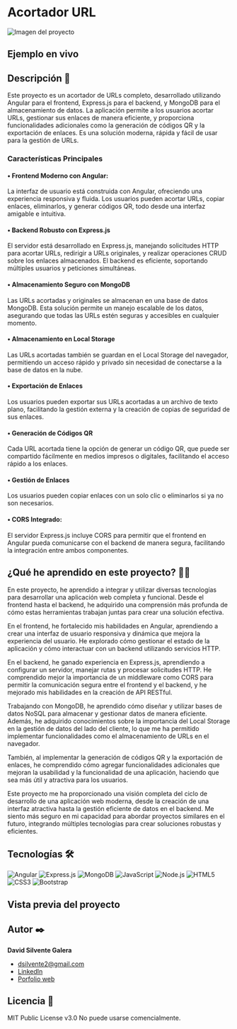 # Acortador URL
![Imagen del proyecto](https://github.com/DavidSilvente/assets/blob/main/url.jpg?raw=true)

## Ejemplo en vivo

## Descripción 📑

Este proyecto es un acortador de URLs completo, desarrollado utilizando Angular para el frontend, Express.js para el backend, y MongoDB para el almacenamiento de datos. La aplicación permite a los usuarios acortar URLs, gestionar sus enlaces de manera eficiente, y proporciona funcionalidades adicionales como la generación de códigos QR y la exportación de enlaces. Es una solución moderna, rápida y fácil de usar para la gestión de URLs.

### Características Principales

#### • Frontend Moderno con Angular:
La interfaz de usuario está construida con Angular, ofreciendo una experiencia responsiva y fluida. Los usuarios pueden acortar URLs, copiar enlaces, eliminarlos, y generar códigos QR, todo desde una interfaz amigable e intuitiva.
#### • Backend Robusto con Express.js
El servidor está desarrollado en Express.js, manejando solicitudes HTTP para acortar URLs, redirigir a URLs originales, y realizar operaciones CRUD sobre los enlaces almacenados. El backend es eficiente, soportando múltiples usuarios y peticiones simultáneas.
#### • Almacenamiento Seguro con MongoDB
Las URLs acortadas y originales se almacenan en una base de datos MongoDB. Esta solución permite un manejo escalable de los datos, asegurando que todas las URLs estén seguras y accesibles en cualquier momento.
#### • Almacenamiento en Local Storage
Las URLs acortadas también se guardan en el Local Storage del navegador, permitiendo un acceso rápido y privado sin necesidad de conectarse a la base de datos en la nube.
#### • Exportación de Enlaces
Los usuarios pueden exportar sus URLs acortadas a un archivo de texto plano, facilitando la gestión externa y la creación de copias de seguridad de sus enlaces.
#### • Generación de Códigos QR
Cada URL acortada tiene la opción de generar un código QR, que puede ser compartido fácilmente en medios impresos o digitales, facilitando el acceso rápido a los enlaces.
#### • Gestión de Enlaces
Los usuarios pueden copiar enlaces con un solo clic o eliminarlos si ya no son necesarios.
#### • CORS Integrado:

El servidor Express.js incluye CORS para permitir que el frontend en Angular pueda comunicarse con el backend de manera segura, facilitando la integración entre ambos componentes.

## ¿Qué he aprendido en este proyecto? 🙇🏻 

En este proyecto, he aprendido a integrar y utilizar diversas tecnologías para desarrollar una aplicación web completa y funcional. Desde el frontend hasta el backend, he adquirido una comprensión más profunda de cómo estas herramientas trabajan juntas para crear una solución efectiva.

En el frontend, he fortalecido mis habilidades en Angular, aprendiendo a crear una interfaz de usuario responsiva y dinámica que mejora la experiencia del usuario. He explorado cómo gestionar el estado de la aplicación y cómo interactuar con un backend utilizando servicios HTTP.

En el backend, he ganado experiencia en Express.js, aprendiendo a configurar un servidor, manejar rutas y procesar solicitudes HTTP. He comprendido mejor la importancia de un middleware como CORS para permitir la comunicación segura entre el frontend y el backend, y he mejorado mis habilidades en la creación de API RESTful.

Trabajando con MongoDB, he aprendido cómo diseñar y utilizar bases de datos NoSQL para almacenar y gestionar datos de manera eficiente. Además, he adquirido conocimientos sobre la importancia del Local Storage en la gestión de datos del lado del cliente, lo que me ha permitido implementar funcionalidades como el almacenamiento de URLs en el navegador.

También, al implementar la generación de códigos QR y la exportación de enlaces, he comprendido cómo agregar funcionalidades adicionales que mejoran la usabilidad y la funcionalidad de una aplicación, haciendo que sea más útil y atractiva para los usuarios.

Este proyecto me ha proporcionado una visión completa del ciclo de desarrollo de una aplicación web moderna, desde la creación de una interfaz atractiva hasta la gestión eficiente de datos en el backend. Me siento más seguro en mi capacidad para abordar proyectos similares en el futuro, integrando múltiples tecnologías para crear soluciones robustas y eficientes.

## Tecnologías 🛠
![Angular](https://img.shields.io/badge/Angular-DD0031?style=for-the-badge&logo=angular&logoColor=white)
![Express.js](https://img.shields.io/badge/Express.js-000000?style=for-the-badge&logo=express&logoColor=white)
![MongoDB](https://img.shields.io/badge/MongoDB-4EA94B?style=for-the-badge&logo=mongodb&logoColor=white)
![JavaScript](https://img.shields.io/badge/JavaScript-F7DF1E?style=for-the-badge&logo=javascript&logoColor=black)
![Node.js](https://img.shields.io/badge/Node.js-339933?style=for-the-badge&logo=nodedotjs&logoColor=white)
![HTML5](https://img.shields.io/badge/HTML5-E34F26?style=for-the-badge&logo=html5&logoColor=white)
![CSS3](https://img.shields.io/badge/CSS3-1572B6?style=for-the-badge&logo=css3&logoColor=white)
![Bootstrap](https://img.shields.io/badge/Bootstrap-563D7C?style=for-the-badge&logo=bootstrap&logoColor=white)

## Vista previa del proyecto

## Autor ✒️
**David Silvente Galera**

* [dsilvente2@gmail.com](mailto:dsilvente2@gmail.com)
* [LinkedIn](https://www.linkedin.com/in/davidsilvente/)
* [Porfolio web](https://portfolio-davidsilventes-projects.vercel.app)
  
## Licencia 📄
MIT Public License v3.0
No puede usarse comencialmente.
